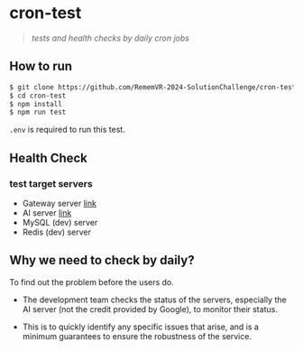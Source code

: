 # cron-test

> _tests and health checks by daily cron jobs_

## How to run

```bash
$ git clone https://github.com/RememVR-2024-SolutionChallenge/cron-test.git
$ cd cron-test
$ npm install
$ npm run test
```

`.env` is required to run this test.

## Health Check

### test target servers

- Gateway server [link](https://github.com/rememVR-2024-SolutionChallenge/gateway-server/)
- AI server [link](https://github.com/rememVR-2024-SolutionChallenge/ai-server)
- MySQL (dev) server
- Redis (dev) server

## Why we need to check by daily?

To find out the problem before the users do.

- The development team checks the status of the servers, especially the AI server (not the credit provided by Google), to monitor their status.

- This is to quickly identify any specific issues that arise, and is a minimum guarantees to ensure the robustness of the service.

